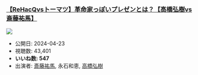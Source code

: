 ### [【ReHacQvsトーマツ】革命家っぽいプレゼンとは？【高橋弘樹vs斎藤祐馬】](https://www.youtube.com/watch?v=bbrHZLPAeQE)
[![](https://img.youtube.com/vi/bbrHZLPAeQE/sddefault.jpg)](https://www.youtube.com/watch?v=bbrHZLPAeQE)
-   公開日: 2024-04-23
-   視聴数: 43,401
-   **いいね数: 547**
-   出演者: [斎藤祐馬](/rehacq_fan/people/斎藤祐馬 "wikilink"), 永石和恵, [高橋弘樹](/rehacq_fan/people/高橋弘樹 "wikilink")
